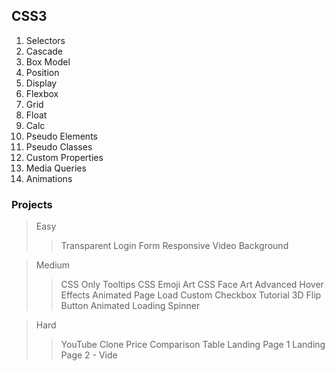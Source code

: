 ## CSS3
1. Selectors
2. Cascade
3. Box Model
4. Position
5. Display
6. Flexbox
7. Grid
8. Float
9. Calc
10. Pseudo Elements
11. Pseudo Classes
12. Custom Properties
13. Media Queries
14. Animations

### Projects
>Easy
>>Transparent Login Form 
Responsive Video Background 

>Medium
>>CSS Only Tooltips 
CSS Emoji Art 
CSS Face Art 
Advanced Hover Effects 
Animated Page Load 
Custom Checkbox Tutorial 
3D Flip Button 
Animated Loading Spinner 

>Hard
>>YouTube Clone 
Price Comparison Table 
Landing Page 1 
Landing Page 2 - Vide
